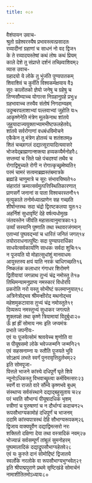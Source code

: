```yaml
---
title: ०८०

---
```

वैशंपायन उवाच-  
श्रुतो ग्रहेश्वरस्यैष प्रभावस्त्वत्प्रसादतः  
रव्यादीनां ग्रहाणां च साधनं नो वद द्विज१  
के ते रव्यादयस्तेषां कथं तोषः कथं प्रियम्  
काले देशे तु संप्राप्ते दर्शनं तच्छिवाशिवम्२  
व्यास उवाच-  
ग्रहादयो ये लोके तु भुंजंति पुण्यपातकम्  
शिवाशिवं च कुर्वंति विश्वकर्मक्षयाय वै३  
सूरः कालोंतको ज्ञेयो जनेषु च ग्रहेषु च  
तिग्मसौम्याच्च योगात्स निग्रहानुग्रहे प्रभुः४  
ग्रहभावाच्च तस्यैव संतोषं निगदाम्यहम्  
उदुम्बरपलाशाभ्यां पल्लवाभ्यां जुहोति यः५  
आकृष्णेनेति मंत्रेण मूलकेनाथ शांतये  
जुहुयादाज्ययुक्ताभ्यामभीष्टफलहेतवे६  
शांतये सर्वरोगाणां वधबंधविमोचने  
एकैकेन तु मंत्रेण होतव्यं च शतंशतम्७  
शितं चच्छागलं दद्यात्सूरायादित्यवासरे  
भोजयेद्ब्राह्मणान्शक्त्या हव्यकव्यैर्मनोहरैः८  
सप्तम्यां च सिते पक्षे पंचदश्यां तथैव च  
रोगाद्विमुच्यते रोगी न रोगात्कृच्छ्रमेष्यति९  
परमं चामरं सत्वमाब्रह्मस्तंबमात्रके  
ब्रह्मांडे चाणुमात्रे च सूरः संभावयिष्यते१०  
संहारांतं क्रमात्सर्वमुत्पत्तिस्थितिकारणात्  
प्राणसर्गे जनानां स पाता विश्वचरस्तनौ११  
मृत्युकाले तनोर्मध्यात्प्राणेन सह गच्छति  
शीर्षान्तस्थः सदा चंद्रो द्विरष्टकलया युतः१२  
अहर्निशं सुधावृष्टिं देहे वर्षत्यधोमुखः  
जंतवस्तेन जीवंति महासत्वानुमात्रकाः१३  
उर्व्यां सस्यानि पुष्णाति तथा स्थावरजंगमान्  
एताभ्यां पुष्पवद्भ्यां च धारितं जनितं जगत्१४  
तयोराराधनात्पुष्टिः सदा पुण्यापरार्धिका  
साधयेत्सर्वकार्याणि साधकः सर्वदा शुचिः१५  
न पूजयति यो मोहात्सुधांशुं मानवाधमः  
आयुस्तस्य क्षयं याति नरकं चाधिगच्छति१६  
निष्कलंक कलाधार गंगाधर शिरोमणे  
द्वितीयायां जगन्नाथ तुभ्यं चंद्र नमोस्तु ते१७  
तिथिमन्यामनुप्राप्य नमस्कारं विधोरपि  
प्रकरोति नरो यस्तु सोभीष्टं फलमाप्नुयात्१८  
अत्रिनेत्रोद्भव श्रीमन्क्षीरोद मथनोद्भव  
महेशमुकटावास तुभ्यं चंद्र नमोस्तुते१९  
दिव्यरूप नमस्तुभ्यं सुधाकर जगत्पते  
शुक्लपक्षे तथा कृष्णे त्रियामायां विदुर्बुधाः२०  
ऊँ ह्रां ह्रीं सोमाय नमः इति जप्यमंत्रः  
प्रभाते जपनीयः-  
एवं यः पूजयेत्सोमं श्रावयेच्च शृणोति वा  
स पीयूषसमो लोके भवेज्जन्मनि जन्मनि२१  
एवं सहस्रनाम्ना यः स्तौति पूजयते भुवि  
सोऽक्षयं लभते स्वर्गं पुनरावृत्तिदुर्लभम्२२  
इति सोमपूजा-  
पित्तले भाजने कांस्ये दधिपूर्णे घृते शिवे  
न्यूनोऽधिकस्तु विभवाच्छ्रुत्वा कर्मविमत्सरः२३  
स्वर्णे वा राजते वारे सौम्ये कृष्णभवे बुधम्  
संस्थाप्य सर्वसंस्थाने दद्याद्बहुसुताय च२४  
परं भवति सौभाग्यं पीयूषादधिकं भृशम्  
स्त्रीणां च पुरुषाणां च न दौर्भाग्यं कदाचन२५  
रूपसौभाग्यकामोहं दधिपूर्णं च भाजनम्  
ददामि कांस्यपात्रस्थं देहि सौभाग्यरूपकम्२६  
द्विजाय वाक्यपूर्वेण दद्याद्विमत्सरो नरः  
शक्तितो दक्षिणा देया तथा वस्त्रादिकं नवम्२७  
भोज्यान्नं सर्वसम्पूर्णं तांबूलं सुमनोहरम्  
पुष्पमालादिकं दद्याद्रूपसौभाग्यहेतवे२८  
एवं यः कुरुते दानं सोमोद्दिष्टं द्विजातये  
स्वर्लोके नरलोके वा रूपसौभाग्यभुग्भवेत्२९  
इति श्रीपाद्मपुराणे प्रथमे सृष्टिखंडे सोमार्चनं  
नामाशीतितमोऽध्यायः८०
